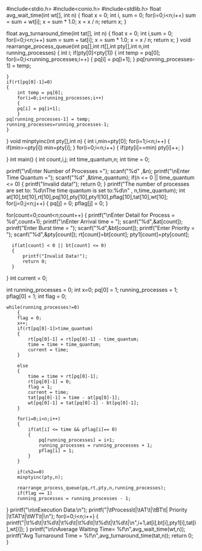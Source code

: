 #include<stdio.h>
#include<conio.h>
#include<stdlib.h>
float avg_wait_time(int wt[], int n)
{
    float x = 0;
    int i,
    sum = 0;
    for(i=0;i<n;i++)
       sum = sum + wt[i];
x = sum * 1.0;
    x = x / n;
    return x;
}

float avg_turnaround_time(int tat[], int n)
{
    float x = 0;
    int i,sum = 0;
    for(i=0;i<n;i++)
        sum = sum + tat[i];
    x = sum * 1.0;
    x = x / n;
    return x;
}
void rearrange_process_queue(int pq[],int rt[],int pty[],int n,int running_processes)
{
    int i;
    if(pty[0]<pty[1])
    {
	int temp = pq[0];
    for(i=0;i<running_processes;i++)
    {
        pq[i] = pq[i+1];
    }
    pq[running_processes-1] = temp;
    
    }
    if(rt[pq[0]-1]=0)
    {   
    	int temp = pq[0];
        for(i=0;i<running_processes;i++)
        {
        pq[i] = pq[i+1];
        }
    pq[running_processes-1] = temp;
	running_processes=running_processes-1;
	}
    
}
void minptyinc(int pty[],int n)
{
	int i,min=pty[0];
	for(i=1;i<n;i++)
	{
		if(min>=pty[i])
		min=pty[i];
	}
	for(i=0;i<n;i++)
	{
		if(pty[i]==min)
		pty[i]++;
	}
	
}
int main()
{
  int count,i,j;
  int time_quantum,n;
  int time = 0;
  
printf("\nEnter Number of Processes =");
scanf("%d" ,&n);
printf("\nEnter Time Quantum =");
scanf("%d" ,&time_quantum);
  if(n <= 0 || time_quantum <= 0)
  {
      printf("Invalid data!");
      return 0;
  }
printf("The number of processes are set to: %d\nThe time quantum is set to:%d\n" , n,time_quantum);
int at[10],bt[10],rt[10],pq[10],pty[10],pty1[10],pflag[10],tat[10],wt[10];
  for(j=0;j<n;j++)
    {
        pq[j] = 0;
        pflag[j] = 0;
    }
    
  for(count=0;count<n;count++)
  {
      printf("\nEnter Detail for Process = %d",count+1);
	  printf("\nEnter Arrival time = ");
	  scanf("%d",&at[count]);
	  printf("Enter Burst time = ");
	  scanf("%d",&bt[count]);
      printf("Enter Priority = ");
	  scanf("%d",&pty[count]);
	  rt[count]=bt[count];
	  pty1[count]=pty[count];

      if(at[count] < 0 || bt[count] <= 0)
      {
          printf("Invalid Data!");
          return 0;
      }
 }
  int current = 0;

  int running_processes = 0;
  int x=0;
    pq[0] = 1;
    running_processes = 1;
    pflag[0] = 1;
    int flag = 0;

    while(running_processes!=0)
        {
        flag = 0; 
        x++;
        if(rt[pq[0]-1]>time_quantum)
        {   
            rt[pq[0]-1] = rt[pq[0]-1] - time_quantum;
            time = time + time_quantum;
            current = time;
        }

        else
        {   
            time = time + rt[pq[0]-1];
            rt[pq[0]-1] = 0;
            flag = 1;
            current = time;
            tat[pq[0]-1] = time - at[pq[0]-1];
            wt[pq[0]-1] = tat[pq[0]-1] - bt[pq[0]-1];
        }
        
        for(i=0;i<n;i++)
        {
            if(at[i] <= time && pflag[i]== 0)
            {
                pq[running_processes] = i+1;
                running_processes = running_processes + 1;
                pflag[i] = 1;
            }
        }
        
		if(x%2==0)
		minptyinc(pty,n);

        rearrange_process_queue(pq,rt,pty,n,running_processes);
        if(flag == 1)
        running_processes = running_processes - 1;
}
printf("\n\nExecution Data:\n");
   printf("|\tProcess\t|\tAT\t|\tBT\t|   Priority   |\tTAT\t|\tWT\t|\n");
   for(i=0;i<n;i++)
   {
       printf("|\t%d\t|\t%d\t|\t%d\t|\t%d\t|\t%d\t|\t%d\t|\n",i+1,at[i],bt[i],pty1[i],tat[i],wt[i]);
   }
printf("\n\nAverage Waiting Time= %f\n",avg_wait_time(wt,n));
  printf("Avg Turnaround Time = %f\n",avg_turnaround_time(tat,n));
return 0;
}
